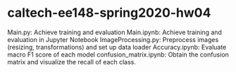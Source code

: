 # caltech-ee148-spring2020-hw04


Main.py: Achieve training and evaluation 
Main.ipynb: Achieve training and evaluation in Jupyter Notebook
ImageProcessing.py: Preprocess images (resizing, transformations) and set up data loader
Accuracy.ipynb: Evaluate macro F1 score of each model
confusion_matrix.ipynb: Obtain the confusion matrix and visualize the recall of each class.
